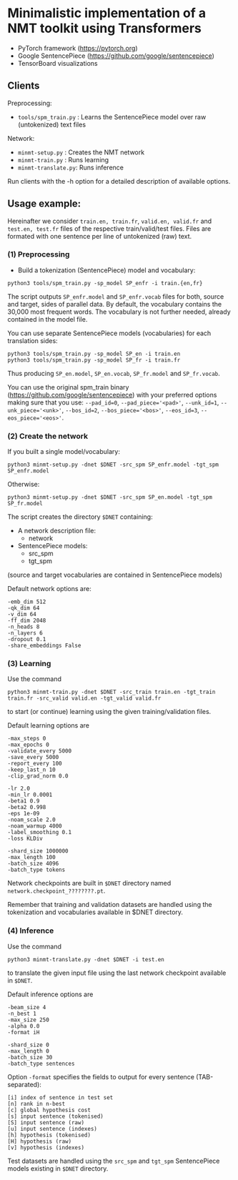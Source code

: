 # Minimalistic implementation of a NMT toolkit using Transformers

* PyTorch framework (https://pytorch.org)
* Google SentencePiece (https://github.com/google/sentencepiece)
* TensorBoard visualizations

## Clients

Preprocessing:
* `tools/spm_train.py` : Learns the SentencePiece model over raw (untokenized) text files

Network:
* `minmt-setup.py` : Creates the NMT network
* `minmt-train.py` : Runs learning 
* `minmt-translate.py`: Runs inference

Run clients with the -h option for a detailed description of available options.

## Usage example:

Hereinafter we consider `train.en, train.fr`, `valid.en, valid.fr` and `test.en, test.fr` files of the respective train/valid/test files.
Files are formated with one sentence per line of untokenized (raw) text. 

### (1) Preprocessing

* Build a tokenization (SentencePiece) model and vocabulary:
```
python3 tools/spm_train.py -sp_model SP_enfr -i train.{en,fr}
```
The script outputs `SP_enfr.model` and `SP_enfr.vocab` files for both, source and target, sides of parallel data. 
By default, the vocabulary contains the 30,000 most frequent words. The vocabulary is not further needed, already contained in the model file.

You can use separate SentencePiece models (vocabularies) for each translation sides:
```
python3 tools/spm_train.py -sp_model SP_en -i train.en
python3 tools/spm_train.py -sp_model SP_fr -i train.fr
```

Thus producing `SP_en.model`, `SP_en.vocab`, `SP_fr.model` and `SP_fr.vocab`.

You can use the original spm_train binary (https://github.com/google/sentencepiece) with your preferred options making sure that you use: `--pad_id=0`, `--pad_piece='<pad>'`, `--unk_id=1`, `--unk_piece='<unk>'`, `--bos_id=2`, `--bos_piece='<bos>'`, `--eos_id=3`, `--eos_piece='<eos>'`.

### (2) Create the network


If you built a single model/vocabulary:
```
python3 minmt-setup.py -dnet $DNET -src_spm SP_enfr.model -tgt_spm SP_enfr.model
```

Otherwise:
```
python3 minmt-setup.py -dnet $DNET -src_spm SP_en.model -tgt_spm SP_fr.model
```

The script creates the directory `$DNET` containing:
* A network description file: 
  * network
* SentencePiece models:
  * src_spm
  * tgt_spm

(source and target vocabularies are contained in SentencePiece models)

Default network options are:
```
-emb_dim 512
-qk_dim 64
-v_dim 64
-ff_dim 2048
-n_heads 8
-n_layers 6
-dropout 0.1
-share_embeddings False
```

### (3) Learning

Use the command
```
python3 minmt-train.py -dnet $DNET -src_train train.en -tgt_train train.fr -src_valid valid.en -tgt_valid valid.fr
```
to start (or continue) learning using the given training/validation files. 

Default learning options are
```
-max_steps 0
-max_epochs 0
-validate_every 5000
-save_every 5000
-report_every 100
-keep_last_n 10
-clip_grad_norm 0.0
```
```
-lr 2.0
-min_lr 0.0001
-beta1 0.9
-beta2 0.998
-eps 1e-09
-noam_scale 2.0
-noam_warmup 4000
-label_smoothing 0.1
-loss KLDiv
```
```
-shard_size 1000000
-max_length 100
-batch_size 4096
-batch_type tokens
```

Network checkpoints are built in `$DNET` directory named `network.checkpoint_????????.pt`.

Remember that training and validation datasets are handled using the tokenization and vocabularies available in $DNET directory.

### (4) Inference

Use the command
```
python3 minmt-translate.py -dnet $DNET -i test.en
```
to translate the given input file using the last network checkpoint available in `$DNET`. 

Default inference options are
```
-beam_size 4
-n_best 1
-max_size 250
-alpha 0.0
-format iH
```
```
-shard_size 0
-max_length 0
-batch_size 30
-batch_type sentences
```

Option `-format` specifies the fields to output for every sentence (TAB-separated):
```
[i] index of sentence in test set
[n] rank in n-best
[c] global hypothesis cost
[s] input sentence (tokenised)
[S] input sentence (raw)
[u] input sentence (indexes)
[h] hypothesis (tokenised)
[H] hypothesis (raw)
[v] hypothesis (indexes)
```

Test datasets are handled using the `src_spm` and `tgt_spm` SentencePiece models existing in `$DNET` directory.



